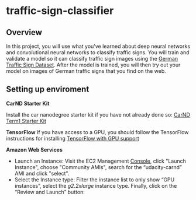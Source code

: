 # traffic-sign-classifier

Overview
---
In this project, you will use what you've learned about deep neural networks and convolutional neural networks to classify traffic signs. You will train and validate a model so it can classify traffic sign images using the [German Traffic Sign Dataset](http://benchmark.ini.rub.de/?section=gtsrb&subsection=dataset). After the model is trained, you will then try out your model on images of German traffic signs that you find on the web.

Setting up enviroment
---
**CarND Starter Kit**

Install the car nanodegree starter kit if you have not already done so: [CarND Term1 Starter Kit](https://github.com/udacity/CarND-Term1-Starter-Kit/blob/master/README.md)

**TensorFlow**
If you have access to a GPU, you should follow the TensorFlow instructions for installing [TensorFlow with GPU support](https://www.tensorflow.org/install/#optional_install_cuda_gpus_on_linux)

**Amazon Web Services**
* Launch an Instance: Visit the EC2 Management [Console](https://us-west-1.console.aws.amazon.com/ec2/v2/home?region=us-west-1#Home:), click "Launch Instance", choose "Community AMIs", search for the “udacity-carnd” AMI and click "select".
* Select the Instance type: Filter the instance list to only show “GPU instances”, select the *g2.2xlarge* instance type. Finally, click on the “Review and Launch” button:
